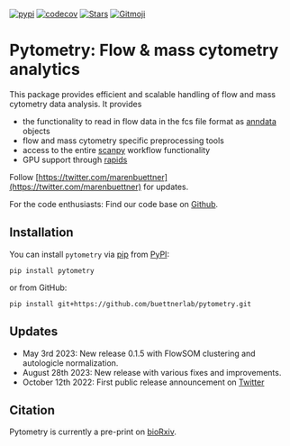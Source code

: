 [![pypi](https://img.shields.io/pypi/v/pytometry?color=blue&label=pypi%20package)](https://pypi.org/project/pytometry)
[![codecov](https://codecov.io/gh/buettnerlab/pytometry/branch/main/graph/badge.svg?token=AEG5ra92HV)](https://codecov.io/gh/buettnerlab/pytometry)
[![Stars](https://img.shields.io/github/stars/buettnerlab/pytometry?logo=GitHub&color=yellow)](https://github.com/buettnerlab/pytometry/stargazers)
<a href="https://gitmoji.dev">
<img src="https://img.shields.io/badge/gitmoji-%20😜%20😍-FFDD67.svg" alt="Gitmoji">
</a>

# Pytometry: Flow & mass cytometry analytics

This package provides efficient and scalable handling of flow and mass cytometry data analysis. It provides

- the functionality to read in flow data in the fcs file format as [anndata](https://anndata.readthedocs.io/en/latest/) objects
- flow and mass cytometry specific preprocessing tools
- access to the entire [scanpy](https://scanpy.readthedocs.io/en/stable/) workflow functionality
- GPU support through [rapids](https://github.com/clara-parabricks/rapids-single-cell-examples)

Follow [https://twitter.com/marenbuettner](https://twitter.com/marenbuettner) for updates.

For the code enthusiasts: Find our code base on [Github](https://github.com/buettnerlab/pytometry).

## Installation

You can install `pytometry` via [pip](https://pip.pypa.io/) from [PyPI](https://pypi.org/):

```
pip install pytometry
```

or from GitHub:

```
pip install git+https://github.com/buettnerlab/pytometry.git
```

## Updates

- May 3rd 2023: New release 0.1.5 with FlowSOM clustering and autologicle normalization.
- August 28th 2023: New release with various fixes and improvements.
- October 12th 2022: First public release announcement on [Twitter](https://twitter.com/marenbuettner/status/1580160765201244161?s=20&t=mTBLcUaqKs9eMzEpOWnG0g)

## Citation

Pytometry is currently a pre-print on [bioRxiv](https://www.biorxiv.org/content/10.1101/2022.10.10.511546v1).
